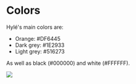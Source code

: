 # Colors

Hylé's main colors are:

- Orange: #DF6445
- Dark grey: #1E2933
- Light grey: #516273

As well as black (#000000) and white (#FFFFFF).

![](Hylé-color-palette.svg)
